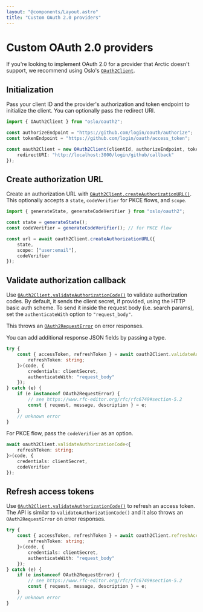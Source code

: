 ```yaml
---
layout: "@components/Layout.astro"
title: "Custom OAuth 2.0 providers"
---
```


# Custom OAuth 2.0 providers

If you're looking to implement OAuth 2.0 for a provider that Arctic doesn't support, we recommend using Oslo's [`OAuth2Client`](https://oslo.js.org/reference/oauth2/OAuth2Client).

## Initialization

Pass your client ID and the provider's authorization and token endpoint to initialize the client. You can optionally pass the redirect URI.

```ts
import { OAuth2Client } from "oslo/oauth2";

const authorizeEndpoint = "https://github.com/login/oauth/authorize";
const tokenEndpoint = "https://github.com/login/oauth/access_token";

const oauth2Client = new OAuth2Client(clientId, authorizeEndpoint, tokenEndpoint, {
	redirectURI: "http://localhost:3000/login/github/callback"
});
```

## Create authorization URL

Create an authorization URL with [`OAuth2Client.createAuthorizationURL()`](https://oslo.js.org/reference/oauth2/OAuth2Client/createAuthorizationURL). This optionally accepts a `state`, `codeVerifier` for PKCE flows, and `scope`.

```ts
import { generateState, generateCodeVerifier } from "oslo/oauth2";

const state = generateState();
const codeVerifier = generateCodeVerifier(); // for PKCE flow

const url = await oauth2Client.createAuthorizationURL({
	state,
	scope: ["user:email"],
	codeVerifier
});
```

## Validate authorization callback

Use [`OAuth2Client.validateAuthorizationCode()`](https://oslo.js.org/reference/oauth2/OAuth2Client/validateAuthorizationCode) to validate authorization codes. By default, it sends the client secret, if provided, using the HTTP basic auth scheme. To send it inside the request body (i.e. search params), set the `authenticateWith` option to `"request_body"`.

This throws an [`OAuth2RequestError`](https://oslo.js.org/reference/oauth2/OAuth2RequestError) on error responses.

You can add additional response JSON fields by passing a type.

```ts
try {
	const { accessToken, refreshToken } = await oauth2Client.validateAuthorizationCode<{
		refreshToken: string;
	}>(code, {
		credentials: clientSecret,
		authenticateWith: "request_body"
	});
} catch (e) {
	if (e instanceof OAuth2RequestError) {
		// see https://www.rfc-editor.org/rfc/rfc6749#section-5.2
		const { request, message, description } = e;
	}
	// unknown error
}
```

For PKCE flow, pass the `codeVerifier` as an option.

```ts
await oauth2Client.validateAuthorizationCode<{
	refreshToken: string;
}>(code, {
	credentials: clientSecret,
	codeVerifier
});
```

## Refresh access tokens

Use [`OAuth2Client.validateAuthorizationCode()`](https://oslo.js.org/reference/oauth2/OAuth2Client/refreshAccessToken) to refresh an access token. The API is similar to `validateAuthorizationCode()` and it also throws an `OAuth2RequestError` on error responses.

```ts
try {
	const { accessToken, refreshToken } = await oauth2Client.refreshAccessToken<{
		refreshToken: string;
	}>(code, {
		credentials: clientSecret,
		authenticateWith: "request_body"
	});
} catch (e) {
	if (e instanceof OAuth2RequestError) {
		// see https://www.rfc-editor.org/rfc/rfc6749#section-5.2
		const { request, message, description } = e;
	}
	// unknown error
}
```
